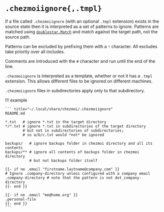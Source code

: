 # `.chezmoiignore{,.tmpl}`

If a file called `.chezmoiignore` (with an optional `.tmpl` extension) exists in
the source state then it is interpreted as a set of patterns to ignore. Patterns
are matched using
[`doublestar.Match`](https://pkg.go.dev/github.com/bmatcuk/doublestar/v4#Match)
and match against the target path, not the source path.

Patterns can be excluded by prefixing them with a `!` character. All excludes
take priority over all includes.

Comments are introduced with the `#` character and run until the end of the
line.

`.chezmoiignore` is interpreted as a template, whether or not it has a `.tmpl`
extension. This allows different files to be ignored on different machines.

`.chezmoiignore` files in subdirectories apply only to that subdirectory.

!!! example

    ``` title="~/.local/share/chezmoi/.chezmoiignore"
    README.md

    *.txt   # ignore *.txt in the target directory
    */*.txt # ignore *.txt in subdirectories of the target directory
            # but not in subdirectories of subdirectories;
            # so a/b/c.txt would *not* be ignored

    backups/   # ignore backups folder in chezmoi directory and all its contents
    backups/** # ignore all contents of backups folder in chezmoi directory
               # but not backups folder itself

    {{- if ne .email "firstname.lastname@company.com" }}
    # Ignore .company-directory unless configured with a company email
    .company-directory # note that the pattern is not dot_company-directory
    {{- end }}

    {{- if ne .email "me@home.org" }}
    .personal-file
    {{- end }}
    ```

